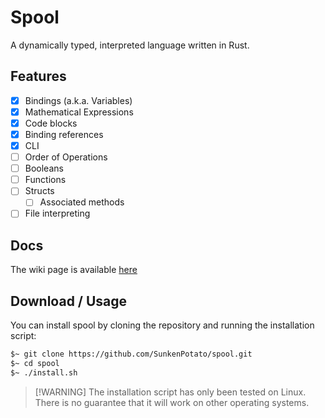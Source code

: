 # Spool
A dynamically typed, interpreted language written in Rust.

## Features
- [x] Bindings (a.k.a. Variables)
- [x] Mathematical Expressions
- [x] Code blocks
- [x] Binding references
- [x] CLI
- [ ] Order of Operations
- [ ] Booleans
- [ ] Functions
- [ ] Structs
  - [ ] Associated methods
- [ ] File interpreting

## Docs
The wiki page is available [here](https://github.com/SunkenPotato/spool/wiki/)

## Download / Usage
You can install spool by cloning the repository and running the installation script:
```sh
$~ git clone https://github.com/SunkenPotato/spool.git
$~ cd spool
$~ ./install.sh
```

> [!WARNING] The installation script has only been tested on Linux. There is no guarantee that it will work on other operating systems.
